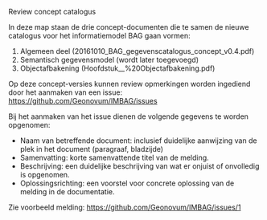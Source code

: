 Review concept catalogus

In deze map staan de drie concept-documenten die te samen de nieuwe catalogus voor het informatiemodel BAG gaan vormen: 

1. Algemeen deel (20161010_BAG_gegevenscatalogus_concept_v0.4.pdf)
2. Semantisch gegevensmodel (wordt later toegevoegd)
3. Objectafbakening (Hoofdstuk__%20Objectafbakening.pdf)

Op deze concept-versies kunnen review opmerkingen worden ingediend door het aanmaken van een issue: https://github.com/Geonovum/IMBAG/issues

Bij het aanmaken van het issue dienen de volgende gegevens te worden opgenomen:
* Naam van betreffende document: inclusief duidelijke aanwijzing van de plek in het document (paragraaf, bladzijde)
* Samenvatting: korte samenvattende titel van de melding.
* Beschrijving: een duidelijke beschrijving van wat er onjuist of onvolledig is opgenomen.
* Oplossingsrichting: een voorstel voor concrete oplossing van de melding in de documentatie.

Zie voorbeeld melding: https://github.com/Geonovum/IMBAG/issues/1

